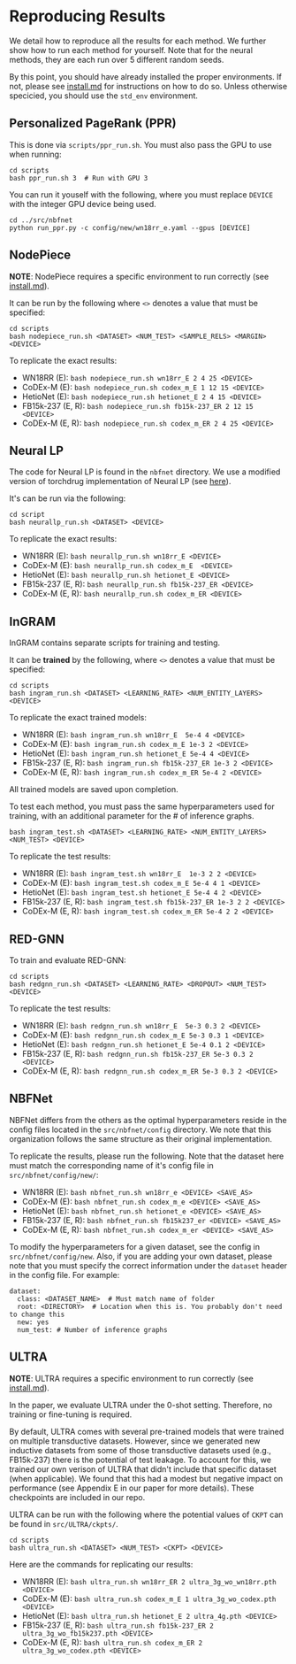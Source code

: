 # Reproducing Results

We detail how to reproduce all the results for each method. We further show how to run each method for yourself. Note that for the neural methods, they are each run over 5 different random seeds.

By this point, you should have already installed the proper environments. If not, please see [install.md](./install.md) for instructions on how to do so. Unless otherwise specicied, you should use the `std_env` environment.


## Personalized PageRank (PPR)

This is done via `scripts/ppr_run.sh`. You must also pass the GPU to use when running:
```
cd scripts
bash ppr_run.sh 3  # Run with GPU 3
```

You can run it youself with the following, where you must replace `DEVICE` with the integer GPU device being used.
```
cd ../src/nbfnet
python run_ppr.py -c config/new/wn18rr_e.yaml --gpus [DEVICE]
```

## NodePiece

**NOTE**: NodePiece requires a specific environment to run correctly (see [install.md](./install.md)).

It can be run by the following where `<>` denotes a value that must be specified:
```
cd scripts
bash nodepiece_run.sh <DATASET> <NUM_TEST> <SAMPLE_RELS> <MARGIN> <DEVICE>
```

To replicate the exact results:
- WN18RR (E): `bash nodepiece_run.sh wn18rr_E 2 4 25 <DEVICE>`
- CoDEx-M (E): `bash nodepiece_run.sh codex_m_E 1 12 15 <DEVICE>`
- HetioNet (E): `bash nodepiece_run.sh hetionet_E 2 4 15 <DEVICE>`
- FB15k-237 (E, R): `bash nodepiece_run.sh fb15k-237_ER 2 12 15 <DEVICE>`
- CoDEx-M (E, R): `bash nodepiece_run.sh codex_m_ER 2 4 25 <DEVICE>`

## Neural LP

The code for Neural LP is found in the `nbfnet` directory. We use a modified version of torchdrug implementation of Neural LP (see [here](https://torchdrug.ai/docs/_modules/torchdrug/models/neurallp.html)).

It's can be run via the following:
```
cd script
bash neurallp_run.sh <DATASET> <DEVICE>
```

To replicate the exact results:
- WN18RR (E): `bash neurallp_run.sh wn18rr_E <DEVICE>`
- CoDEx-M (E): `bash neurallp_run.sh codex_m_E  <DEVICE>`
- HetioNet (E): `bash neurallp_run.sh hetionet_E <DEVICE>`
- FB15k-237 (E, R): `bash neurallp_run.sh fb15k-237_ER <DEVICE>`
- CoDEx-M (E, R): `bash neurallp_run.sh codex_m_ER <DEVICE>`


## InGRAM

InGRAM contains separate scripts for training and testing.

It can be **trained** by the following, where `<>` denotes a value that must be specified:
```
cd scripts
bash ingram_run.sh <DATASET> <LEARNING_RATE> <NUM_ENTITY_LAYERS> <DEVICE>
```

To replicate the exact trained models:
- WN18RR (E): `bash ingram_run.sh wn18rr_E  5e-4 4 <DEVICE>`
- CoDEx-M (E): `bash ingram_run.sh codex_m_E 1e-3 2 <DEVICE>`
- HetioNet (E): `bash ingram_run.sh hetionet_E 5e-4 4 <DEVICE>`
- FB15k-237 (E, R): `bash ingram_run.sh fb15k-237_ER 1e-3 2 <DEVICE>`
- CoDEx-M (E, R): `bash ingram_run.sh codex_m_ER 5e-4 2 <DEVICE>`

All trained models are saved upon completion.

To test each method, you must pass the same hyperparameters used for training, with an additional parameter for the \# of inference graphs.
```
bash ingram_test.sh <DATASET> <LEARNING_RATE> <NUM_ENTITY_LAYERS> <NUM_TEST> <DEVICE>
```

To replicate the test results:
- WN18RR (E): `bash ingram_test.sh wn18rr_E  1e-3 2 2 <DEVICE>`
- CoDEx-M (E): `bash ingram_test.sh codex_m_E 5e-4 4 1 <DEVICE>`
- HetioNet (E): `bash ingram_test.sh hetionet_E 5e-4 4 2 <DEVICE>`
- FB15k-237 (E, R): `bash ingram_test.sh fb15k-237_ER 1e-3 2 2 <DEVICE>`
- CoDEx-M (E, R): `bash ingram_test.sh codex_m_ER 5e-4 2 2 <DEVICE>`


## RED-GNN

To train and evaluate RED-GNN:
```
cd scripts
bash redgnn_run.sh <DATASET> <LEARNING_RATE> <DROPOUT> <NUM_TEST> <DEVICE>
```

To replicate the test results:
- WN18RR (E): `bash redgnn_run.sh wn18rr_E  5e-3 0.3 2 <DEVICE>`
- CoDEx-M (E): `bash redgnn_run.sh codex_m_E 5e-3 0.3 1 <DEVICE>`
- HetioNet (E): `bash redgnn_run.sh hetionet_E 5e-4 0.1 2 <DEVICE>`
- FB15k-237 (E, R): `bash redgnn_run.sh fb15k-237_ER 5e-3 0.3 2 <DEVICE>`
- CoDEx-M (E, R): `bash redgnn_run.sh codex_m_ER 5e-3 0.3 2 <DEVICE>`

## NBFNet

NBFNet differs from the others as the optimal hyperparameters reside in the config files located in the `src/nbfnet/config` directory. We note that this organization follows the same structure as their original implementation. 

To replicate the results, please run the following. Note that the dataset here must match the corresponding name of it's config file in `src/nbfnet/config/new/`:
- WN18RR (E): `bash nbfnet_run.sh wn18rr_e <DEVICE> <SAVE_AS>`
- CoDEx-M (E): `bash nbfnet_run.sh codex_m_e <DEVICE> <SAVE_AS>`
- HetioNet (E): `bash nbfnet_run.sh hetionet_e <DEVICE> <SAVE_AS>`
- FB15k-237 (E, R): `bash nbfnet_run.sh fb15k237_er <DEVICE> <SAVE_AS>`
- CoDEx-M (E, R): `bash nbfnet_run.sh codex_m_er <DEVICE> <SAVE_AS>`

To modify the hyperparameters for a given dataset, see the config in `src/nbfnet/config/new`. Also, if you are adding your own dataset, please note that you must specify the correct information under the `dataset` header in the config file. For example:
```
dataset:
  class: <DATASET_NAME>  # Must match name of folder
  root: <DIRECTORY>  # Location when this is. You probably don't need to change this
  new: yes
  num_test: # Number of inference graphs
```

## ULTRA

**NOTE**: ULTRA requires a specific environment to run correctly (see [install.md](./install.md)).

In the paper, we evaluate ULTRA under the 0-shot setting. Therefore, no training or fine-tuning is required. 

By default, ULTRA comes with several pre-trained models that were trained on multiple transductive datasets. However, since we generated new inductive datasets from some of those transductive datasets used (e.g., FB15k-237) there is the potential of test leakage. To account for this, we trained our own verison of ULTRA that didn't include that specific dataset (when applicable). We found that this had a modest but negative impact on performance (see Appendix E in our paper for more details). These checkpoints are included in our repo.

ULTRA can be run with the following where the potential values of `CKPT` can be found in `src/ULTRA/ckpts/`.
```
cd scripts
bash ultra_run.sh <DATASET> <NUM_TEST> <CKPT> <DEVICE>
```

Here are the commands for replicating our results:
- WN18RR (E): `bash ultra_run.sh wn18rr_ER 2 ultra_3g_wo_wn18rr.pth <DEVICE>`
- CoDEx-M (E): `bash ultra_run.sh codex_m_E 1 ultra_3g_wo_codex.pth <DEVICE>`
- HetioNet (E): `bash ultra_run.sh hetionet_E 2 ultra_4g.pth <DEVICE>`
- FB15k-237 (E, R): `bash ultra_run.sh fb15k-237_ER 2 ultra_3g_wo_fb15k237.pth <DEVICE>`
- CoDEx-M (E, R): `bash ultra_run.sh codex_m_ER 2 ultra_3g_wo_codex.pth <DEVICE>`
